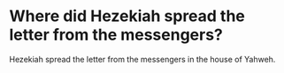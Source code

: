 # Where did Hezekiah spread the letter from the messengers?

Hezekiah spread the letter from the messengers in the house of Yahweh.
